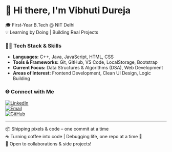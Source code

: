 # 👋 Hi there, I'm Vibhuti Dureja

🎓 First-Year B.Tech @ NIT Delhi  
💡 Learning by Doing | Building Real Projects  

### 👨‍💻 Tech Stack & Skills  
- **Languages:** C++, Java, JavaScript, HTML, CSS  
- **Tools & Frameworks:** Git, GitHub, VS Code, LocalStorage, Bootstrap  
- **Current Focus:** Data Structures & Algorithms (DSA), Web Development  
- **Areas of Interest:** Frontend Development, Clean UI Design, Logic Building

### 🌐 Connect with Me  
[![LinkedIn](https://img.shields.io/badge/LinkedIn-blue?logo=linkedin&style=for-the-badge)](https://www.linkedin.com/in/https://www.linkedin.com/in/vibhuti-dureja//)   
[![Email](https://img.shields.io/badge/Gmail-red?logo=gmail&style=for-the-badge)](mailto:vd20075834@gmail.com)  
[![GitHub](https://img.shields.io/badge/GitHub-black?logo=github&style=for-the-badge)](https://github.com/vibhutidureja)

---

📦 Shipping pixels & code – one commit at a time  
☕ Turning coffee into code | Debugging life, one repo at a time 🧩  
🚀 Open to collaborations & side projects!

